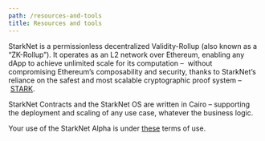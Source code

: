 ```yaml
---
path: /resources-and-tools
title: Resources and tools
---
```

StarkNet is a permissionless decentralized Validity-Rollup (also known as a “ZK-Rollup”). It operates as an L2 network over Ethereum, enabling any dApp to achieve unlimited scale for its computation –  without compromising Ethereum’s composability and security, thanks to StarkNet’s reliance on the safest and most scalable cryptographic proof system – [STARK](https://starkware.co/stark/).

StarkNet Contracts and the StarkNet OS are written in Cairo – supporting the deployment and scaling of any use case, whatever the business logic.

Your use of the StarkNet Alpha is under [these](https://starknet.io/starknet-terms-of-use/) terms of use.
